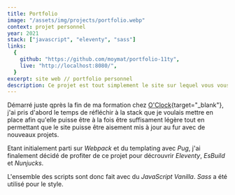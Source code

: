 ```yaml
---
title: Portfolio
image: "/assets/img/projects/portfolio.webp"
context: projet personnel
year: 2021
stack: ["javascript", "eleventy", "sass"]
links:
  {
    github: "https://github.com/moymat/portfolio-11ty",
    live: "http://localhost:8080/",
  }
excerpt: site web // portfolio personnel
description: Ce projet est tout simplement le site sur lequel vous vous trouvez actuellement.
---
```


Démarré juste qprès la fin de ma formation chez [O'Clock](https://oclock.io/){target="\_blank"}, j'ai pris d'abord le temps de réfléchir à la stack que je voulais mettre en place afin qu'elle puisse être à la fois être suffisament légère tout en permettant que le site puisse être aisement mis à jour au fur avec de nouveaux projets.

Etant initialement parti sur _Webpack_ et du templating avec _Pug_, j'ai finalement décidé de profiter de ce projet pour décrouvrir _Eleventy_, _EsBuild_ et _Nunjucks_.

L'ensemble des scripts sont donc fait avec du _JavaScript Vanilla_. _Sass_ a été utilisé pour le style.
